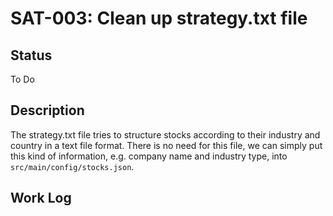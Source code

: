 # SAT-003: Clean up strategy.txt file

## Status

To Do

## Description

The strategy.txt file tries to structure stocks according to their industry
and country in a text file format. There is no need for this file, we can simply
put this kind of information, e.g. company name and industry type, into
`src/main/config/stocks.json`.

## Work Log
